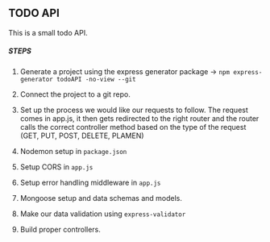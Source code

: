 ## TODO API

This is a small todo API.

##### STEPS

1.  Generate a project using the express generator package -> `npm express-generator todoAPI -no-view --git`

2.  Connect the project to a git repo.
3.  Set up the process we would like our requests to follow. The request comes in app.js, it then gets redirected to the right router and the router calls the correct controller method based on the type of the request (GET, PUT, POST, DELETE, PLAMEN)

4.  Nodemon setup in `package.json`

5.  Setup CORS in `app.js`

6.  Setup error handling middleware in `app.js`

7.  Mongoose setup and data schemas and models.

8.  Make our data validation using `express-validator`

9.  Build proper controllers.
